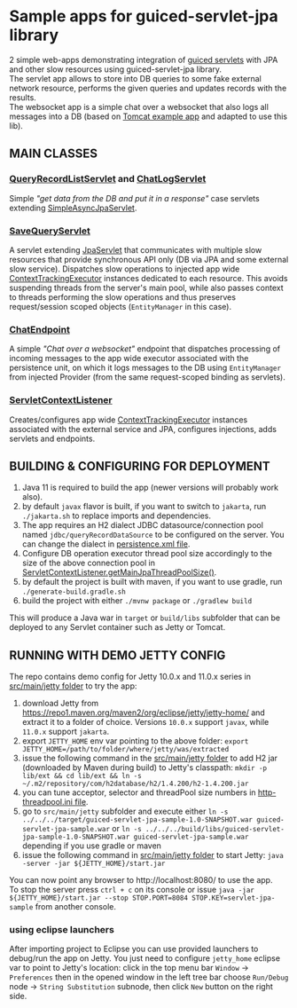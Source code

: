 # Sample apps for guiced-servlet-jpa library

2 simple web-apps demonstrating integration of [guiced servlets](https://github.com/morgwai/servlet-scopes) with JPA and other slow resources using guiced-servlet-jpa library.<br/>
The servlet app allows to store into DB queries to some fake external network resource, performs the given queries and updates records with the results.<br/>
The websocket app is a simple chat over a websocket that also logs all messages into a DB
(based on [Tomcat example app](https://github.com/apache/tomcat/blob/trunk/webapps/examples/websocket/chat.xhtml) and adapted to use this lib).



## MAIN CLASSES

### [QueryRecordListServlet](src/main/java/pl/morgwai/samples/guiced_servlet_jpa/servlets/QueryRecordListServlet.java) and [ChatLogServlet](src/main/java/pl/morgwai/samples/guiced_servlet_jpa/servlets/ChatLogServlet.java)

Simple <i>"get data from the DB and put it in a response"</i> case servlets extending [SimpleAsyncJpaServlet](../src/main/java/pl/morgwai/base/servlet/guiced/jpa/SimpleAsyncJpaServlet.java).


### [SaveQueryServlet](src/main/java/pl/morgwai/samples/guiced_servlet_jpa/servlets/SaveQueryServlet.java)

A servlet extending [JpaServlet](../src/main/java/pl/morgwai/base/servlet/guiced/jpa/JpaServlet.java) that communicates with multiple slow resources that provide synchronous API only (DB via JPA and some external slow service). Dispatches slow operations to injected app wide [ContextTrackingExecutor](https://github.com/morgwai/guice-context-scopes/blob/master/src/main/java/pl/morgwai/base/guice/scopes/ContextTrackingExecutor.java) instances dedicated to each resource. This avoids suspending threads from the server's main pool, while also passes context to threads performing the slow operations and thus preserves request/session scoped objects (`EntityManager` in this case).


### [ChatEndpoint](src/main/java/pl/morgwai/samples/guiced_servlet_jpa/servlets/ChatEndpoint.java)

A simple <i>"Chat over a websocket"</i> endpoint that dispatches processing of incoming messages to the app wide executor associated with the persistence unit, on which it logs messages to the DB using `EntityManager` from injected Provider (from the same request-scoped binding as servlets).


### [ServletContextListener](src/main/java/pl/morgwai/samples/guiced_servlet_jpa/servlets/ServletContextListener.java)

Creates/configures app wide [ContextTrackingExecutor](https://github.com/morgwai/guice-context-scopes/blob/master/src/main/java/pl/morgwai/base/guice/scopes/ContextTrackingExecutor.java) instances
associated with the external service and JPA, configures injections, adds servlets and endpoints.



## BUILDING & CONFIGURING FOR DEPLOYMENT

1. Java 11 is required to build the app (newer versions will probably work also).
1. by default `javax` flavor is built, if you want to switch to `jakarta`, run `./jakarta.sh` to replace imports and dependencies.
1. The app requires an H2 dialect JDBC datasource/connection pool named `jdbc/queryRecordDataSource` to be configured on the server. You can change the dialect in [persistence.xml file](src/main/resources/META-INF/persistence.xml).
1. Configure DB operation executor thread pool size accordingly to the size of the above connection pool in [ServletContextListener.getMainJpaThreadPoolSize()](src/main/java/pl/morgwai/samples/guiced_servlet_jpa/servlets/ServletContextListener.java).
1. by default the project is built with maven, if you want to use gradle, run `./generate-build.gradle.sh`
1. build the project with either `./mvnw package` or `./gradlew build`

This will produce a Java war in `target` or `build/libs` subfolder that can be deployed to any Servlet container such as Jetty or Tomcat.



## RUNNING WITH DEMO JETTY CONFIG

The repo contains demo config for Jetty 10.0.x and 11.0.x series in [src/main/jetty folder](src/main/jetty) to try the app:
1. download Jetty from https://repo1.maven.org/maven2/org/eclipse/jetty/jetty-home/ and extract it to a folder of choice. Versions `10.0.x` support `javax`, while `11.0.x` support `jakarta`.
1. export `JETTY_HOME` env var pointing to the above folder: `export JETTY_HOME=/path/to/folder/where/jetty/was/extracted`
1. issue the following command in the [src/main/jetty folder](src/main/jetty) to add H2 jar (downloaded by Maven during build) to Jetty's classpath: `mkdir -p lib/ext && cd lib/ext && ln -s ~/.m2/repository/com/h2database/h2/1.4.200/h2-1.4.200.jar`
1. you can tune acceptor, selector and threadPool size numbers in [http-threadpool.ini file](src/main/jetty/start.d/http-threadpool.ini).
1. go to `src/main/jetty` subfolder and execute either `ln -s ../../../target/guiced-servlet-jpa-sample-1.0-SNAPSHOT.war guiced-servlet-jpa-sample.war` or `ln -s ../../../build/libs/guiced-servlet-jpa-sample-1.0-SNAPSHOT.war guiced-servlet-jpa-sample.war` depending if you use gradle or maven
1. issue the following command in [src/main/jetty folder](src/main/jetty) to start Jetty: `java -server -jar ${JETTY_HOME}/start.jar`

You can now point any browser to http://localhost:8080/ to use the app.<br/>
To stop the server press `ctrl + c` on its console or issue `java -jar ${JETTY_HOME}/start.jar --stop STOP.PORT=8084 STOP.KEY=servlet-jpa-sample` from another console.

### using eclipse launchers

After importing project to Eclipse you can use provided launchers to debug/run the app on Jetty. You
just need to configure `jetty_home` eclipse var to point to Jetty's location: click in the top menu bar `Window` -> `Preferences` then in the opened window in the left tree bar choose `Run/Debug` node  -> `String Substitution` subnode, then click `New` button on the right side.
